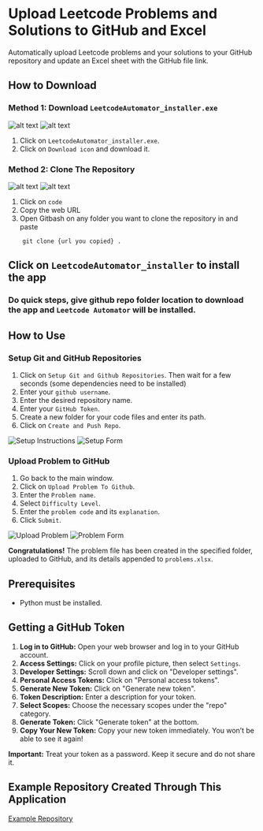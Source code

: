 # Upload Leetcode Problems and Solutions to GitHub and Excel

Automatically upload Leetcode problems and your solutions to your GitHub repository and update an Excel sheet with the GitHub file link.

## How to Download

### Method 1: Download `LeetcodeAutomator_installer.exe`

![alt text](Documentation/image4.png)
![alt text](Documentation/image5.png)

1. Click on `LeetcodeAutomator_installer.exe`.
2. Click on `Download icon` and download it.

### Method 2: Clone The Repository

![alt text](Documentation/image-4.png)
![alt text](Documentation/image-6.png)

1. Click on `code`
2. Copy the web URL
3. Open Gitbash on any folder you want to clone the repository in and paste

```shell
    git clone {url you copied} .
```

## Click on `LeetcodeAutomator_installer` to install the app

### Do quick steps, give github repo folder location to download the app and `Leetcode Automator` will be installed.

## How to Use

### Setup Git and GitHub Repositories

1. Click on `Setup Git and Github Repositories`. Then wait for a few seconds (some dependencies need to be installed)
2. Enter your `github username`.
3. Enter the desired repository name.
4. Enter your `GitHub Token`.
5. Create a new folder for your code files and enter its path.
6. Click on `Create and Push Repo`.

![Setup Instructions](Documentation/image.png)
![Setup Form](Documentation/image-1.png)

### Upload Problem to GitHub

1. Go back to the main window.
2. Click on `Upload Problem To Github`.
3. Enter the `Problem name`.
4. Select `Difficulty Level`.
5. Enter the `problem code` and its `explanation`.
6. Click `Submit`.

![Upload Problem](Documentation/image-2.png)
![Problem Form](Documentation/image-3.png)

**Congratulations!** The problem file has been created in the specified folder, uploaded to GitHub, and its details appended to `problems.xlsx`.

## Prerequisites

- Python must be installed.

## Getting a GitHub Token

1. **Log in to GitHub:** Open your web browser and log in to your GitHub account.
2. **Access Settings:** Click on your profile picture, then select `Settings`.
3. **Developer Settings:** Scroll down and click on "Developer settings".
4. **Personal Access Tokens:** Click on "Personal access tokens".
5. **Generate New Token:** Click on "Generate new token".
6. **Token Description:** Enter a description for your token.
7. **Select Scopes:** Choose the necessary scopes under the "repo" category.
8. **Generate Token:** Click "Generate token" at the bottom.
9. **Copy Your New Token:** Copy your new token immediately. You won’t be able to see it again!

**Important:** Treat your token as a password. Keep it secure and do not share it.

## Example Repository Created Through This Application

[Example Repository](https://github.com/ahsanashraf148/leetcodeSampleRepo.git)
